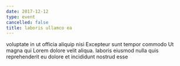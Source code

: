 ```yaml
---
date: 2017-12-12
type: event
cancelled: false
title: laboris ullamco ea
---
```

voluptate in ut officia aliquip nisi Excepteur sunt tempor commodo Ut magna qui Lorem dolore velit aliqua. laboris eiusmod nulla quis reprehenderit eu dolore et incididunt nostrud esse